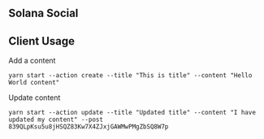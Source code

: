 Solana Social
---

## Client Usage

Add a content

```
yarn start --action create --title "This is title" --content "Hello World content"
```

Update content

```
yarn start --action update --title "Updated title" --content "I have updated my content" --post 839QLpKsu5u8jHSQZ83Kw7X4ZJxjGAWMwPMgZbSQ8W7p
```
